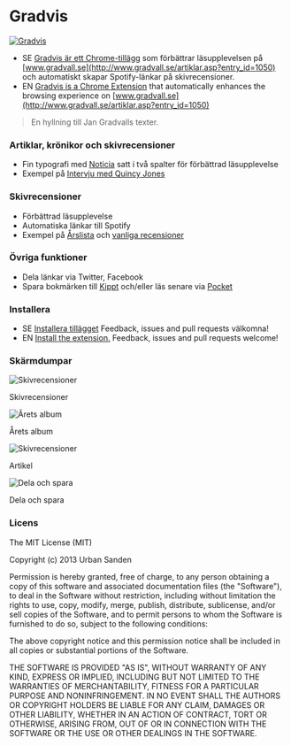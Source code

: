 # Gradvis

[![Gradvis](https://dl.dropboxusercontent.com/u/1162759/icon.png)](https://chrome.google.com/extensions/detail/mcffgejkidnkpanclecjbopafdicgljn)

+ SE [Gradvis är ett Chrome-tillägg](https://chrome.google.com/extensions/detail/mcffgejkidnkpanclecjbopafdicgljn) som förbättrar läsupplevelsen på [www.gradvall.se](http://www.gradvall.se/artiklar.asp?entry_id=1050) och automatiskt skapar Spotify-länkar på skivrecensioner.
+ EN [Gradvis is a Chrome Extension](https://chrome.google.com/extensions/detail/mcffgejkidnkpanclecjbopafdicgljn) that automatically enhances the browsing experience on [www.gradvall.se](http://www.gradvall.se/artiklar.asp?entry_id=1050)

> En hyllning till Jan Gradvalls texter.

### Artiklar, krönikor och skivrecensioner
+ Fin typografi med [Noticia](http://www.google.com/fonts/specimen/Noticia+Text) satt i två spalter för förbättrad läsupplevelse
+ Exempel på [Intervju med Quincy Jones](http://www.gradvall.se/artiklar.asp?entry_id=1048)

### Skivrecensioner
+ Förbättrad läsupplevelse
+ Automatiska länkar till Spotify
+ Exempel på [Årslista](http://www.gradvall.se/artiklar.asp?entry_id=1047) och [vanliga recensioner](http://www.gradvall.se/artiklar.asp?entry_id=1050)

### Övriga funktioner
+ Dela länkar via Twitter, Facebook
+ Spara bokmärken till [Kippt](http://kippt.com) och/eller läs senare via [Pocket](http://getpocket.com)

### Installera

+ SE [Installera tillägget](https://chrome.google.com/extensions/detail/mcffgejkidnkpanclecjbopafdicgljn) Feedback, issues and pull requests välkomna!
+ EN [Install the extension.](https://chrome.google.com/extensions/detail/mcffgejkidnkpanclecjbopafdicgljn) Feedback, issues and pull requests welcome!

### Skärmdumpar

![Skivrecensioner](https://dl.dropboxusercontent.com/u/1162759/review.png)

Skivrecensioner

![Årets album](https://dl.dropboxusercontent.com/u/1162759/year.png)

Årets album

![Skivrecensioner](https://dl.dropboxusercontent.com/u/1162759/article.png)

Artikel

![Dela och spara](https://dl.dropboxusercontent.com/u/1162759/share.png)

Dela och spara

### Licens
The MIT License (MIT)

Copyright (c) 2013 Urban Sanden

Permission is hereby granted, free of charge, to any person obtaining a copy
of this software and associated documentation files (the "Software"), to deal
in the Software without restriction, including without limitation the rights
to use, copy, modify, merge, publish, distribute, sublicense, and/or sell
copies of the Software, and to permit persons to whom the Software is
furnished to do so, subject to the following conditions:

The above copyright notice and this permission notice shall be included in
all copies or substantial portions of the Software.

THE SOFTWARE IS PROVIDED "AS IS", WITHOUT WARRANTY OF ANY KIND, EXPRESS OR
IMPLIED, INCLUDING BUT NOT LIMITED TO THE WARRANTIES OF MERCHANTABILITY,
FITNESS FOR A PARTICULAR PURPOSE AND NONINFRINGEMENT. IN NO EVENT SHALL THE
AUTHORS OR COPYRIGHT HOLDERS BE LIABLE FOR ANY CLAIM, DAMAGES OR OTHER
LIABILITY, WHETHER IN AN ACTION OF CONTRACT, TORT OR OTHERWISE, ARISING FROM,
OUT OF OR IN CONNECTION WITH THE SOFTWARE OR THE USE OR OTHER DEALINGS IN
THE SOFTWARE.